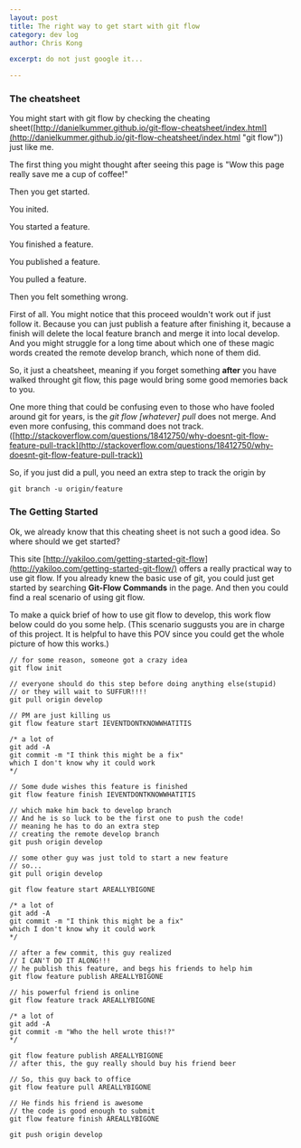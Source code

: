 ```yaml
---
layout: post
title: The right way to get start with git flow
category: dev log
author: Chris Kong

excerpt: do not just google it... 

---
```



### The cheatsheet

You might start with git flow by checking the cheating sheet([http://danielkummer.github.io/git-flow-cheatsheet/index.html](http://danielkummer.github.io/git-flow-cheatsheet/index.html "git flow")) just like me.

The first thing you might thought after seeing this page is "Wow this page really save me a cup of coffee!"

Then you get started.

You inited.

You started a feature.

You finished a feature.

You published a feature.

You pulled a feature.

Then you felt something wrong.

First of all. You might notice that this proceed wouldn't work out if just follow it. Because you can just publish a feature after finishing it, because a finish will delete the local feature branch and merge it into local develop. And you might struggle for a long time about which one of these magic words created the remote develop branch, which none of them did.

So, it just a cheatsheet, meaning if you forget something **after** you have walked throught git flow, this page would bring some good memories back to you. 

One more thing that could be confusing even to those who have fooled around git for years, is the *git flow [whatever] pull* does not merge. And even more confusing, this command does not track.([http://stackoverflow.com/questions/18412750/why-doesnt-git-flow-feature-pull-track](http://stackoverflow.com/questions/18412750/why-doesnt-git-flow-feature-pull-track))

So, if you just did a pull, you need an extra step to track the origin by

    git branch -u origin/feature

### The Getting Started

Ok, we already know that this cheating sheet is not such a good idea. So where should we get started?

This site [http://yakiloo.com/getting-started-git-flow](http://yakiloo.com/getting-started-git-flow/) offers a really practical way to use git flow. If you already knew the basic use of git, you could just get started by searching **Git-Flow Commands** in the page. And then you could find a real scenario of using git flow.

To make a quick brief of how to use git flow to develop, this work flow below could do you some help.
(This scenario suggusts you are in charge of this project. It is helpful to have this POV since you could get the whole picture of how this works.)

	// for some reason, someone got a crazy idea
    git flow init 

	// everyone should do this step before doing anything else(stupid)
	// or they will wait to SUFFUR!!!!
	git pull origin develop

	// PM are just killing us
	git flow feature start IEVENTDONTKNOWWHATITIS
	
	/* a lot of 
	git add -A 
	git commit -m "I think this might be a fix"
	which I don't know why it could work
	*/
	
	// Some dude wishes this feature is finished
	git flow feature finish IEVENTDONTKNOWWHATITIS
	
	// which make him back to develop branch
	// And he is so luck to be the first one to push the code!
	// meaning he has to do an extra step
	// creating the remote develop branch
	git push origin develop

	// some other guy was just told to start a new feature
	// so...
	git pull origin develop

	git flow feature start AREALLYBIGONE

	/* a lot of 
	git add -A 
	git commit -m "I think this might be a fix"
	which I don't know why it could work
	*/ 
	
	// after a few commit, this guy realized 
	// I CAN'T DO IT ALONG!!!
	// he publish this feature, and begs his friends to help him
	git flow feature publish AREALLYBIGONE

	// his powerful friend is online
	git flow feature track AREALLYBIGONE

	/* a lot of 
	git add -A 
	git commit -m "Who the hell wrote this!?"
	*/
	
	git flow feature publish AREALLYBIGONE
	// after this, the guy really should buy his friend beer

	// So, this guy back to office
	git flow feature pull AREALLYBIGONE

	// He finds his friend is awesome
	// the code is good enough to submit
	git flow feature finish AREALLYBIGONE

	git push origin develop